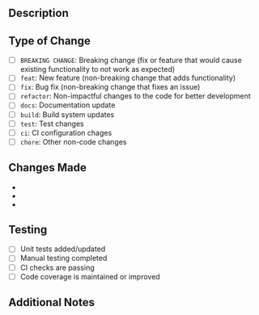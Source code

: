 ## Description
<!-- Provide a brief description of the changes in this PR -->

## Type of Change
- [ ] `BREAKING CHANGE`: Breaking change (fix or feature that would cause existing functionality to not work as expected)
- [ ] `feat`: New feature (non-breaking change that adds functionality)
- [ ] `fix`: Bug fix (non-breaking change that fixes an issue)
- [ ] `refactor`: Non-impactful changes to the code for better development
- [ ] `docs`: Documentation update
- [ ] `build`: Build system updates
- [ ] `test`: Test changes
- [ ] `ci`: CI configuration chages
- [ ] `chore`: Other non-code changes

## Changes Made
<!-- List the key changes made in this PR -->
- 
- 
- 

## Testing
<!-- Describe the tests you ran and how to reproduce them -->
- [ ] Unit tests added/updated
- [ ] Manual testing completed
- [ ] CI checks are passing
- [ ] Code coverage is maintained or improved

## Additional Notes
<!-- Add any additional notes or context about the PR here -->
